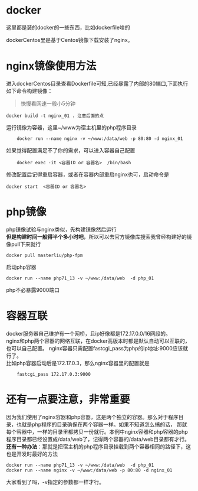# docker
这里都是装的docker的一些东西，比如dockerfile啥的

dockerCentos里是基于Centos镜像下载安装了nginx。<BR>
# nginx镜像使用方法
进入dockerCentos目录查看Dockerfile可知,已经暴露了内部的80端口,下面执行如下命令构建镜像：
> 快慢看网速一般小5分钟<BR>
```
docker build -t nginx_01 . 注意后面的点
```
运行镜像为容器，这里~/www为宿主机里的php程序目录<BR>
```
	docker run --name nginx -v ~/www:/data/web -p 80:80 -d nginx_01
```
如果觉得配置满足不了你的需求，可以进入容器自己配置<BR>
```
	docker exec -it <容器ID or 容器名>  /bin/bash
```
修改配置后记得重启容器，或者在容器内部重启nginx也可，启动命令是<br>
```
docker start  <容器ID or 容器名>
```
# php镜像
php镜像试验与nginx类似，先构建镜像然后运行<BR>
**但是构建时间一般得半个多小时吧**，所以可以去官方镜像库搜索我曾经构建好的镜像pull下来就行<BR>
```
docker pull masterliu/php-fpm
```

启动php容器
```
docker run --name php71_13 -v ~/www:/data/web  -d php_01
```
php不必暴露9000端口
# 容器互联
docker服务器自己维护有一个网桥，且ip好像都是172.17.0.0/16网段的。<BR>
nginx和php两个容器的网络互联，在docker高版本时都是默认自动可以互联的，也可以自己配置。
nginx容器只需配置fastcgi_pass为php的ip地址:9000应该就行了。<BR>
比如php容器启动后是172.17.0.3，那么nginx容器里的配置就是<BR>
```
	fastcgi_pass 172.17.0.3:9000
```
# 还有一点要注意，非常重要
因为我们使用了nginx容器和php容器，这是两个独立的容器。那么对于程序目录，也就是php程序的目录确保在两个容器一样。如果不知道怎么搞的话，
那就每个容器中，一样的目录里都拷贝一份就行。本例中nginx容器和php容器的php程序目录都已经设置成/data/web了，记得两个容器的/data/web目录都有才行。<BR>
**还有一种办法**：那就是把宿主机的php程序目录挂载到两个容器相同的路径下，这也是开发时最好的方法
```
docker run --name php71_13 -v ~/www:/data/web  -d php_01
docker run --name nginx -v ~/www:/data/web -p 80:80 -d nginx_01
```
大家看到了吗，-v指定的参数都一样才行。

